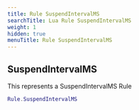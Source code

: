 ```yaml
---
title: Rule SuspendIntervalMS
searchTitle: Lua Rule SuspendIntervalMS
weight: 1
hidden: true
menuTitle: Rule SuspendIntervalMS
---
```

## SuspendIntervalMS

This represents a SuspendIntervalMS Rule
```lua
Rule.SuspendIntervalMS
```